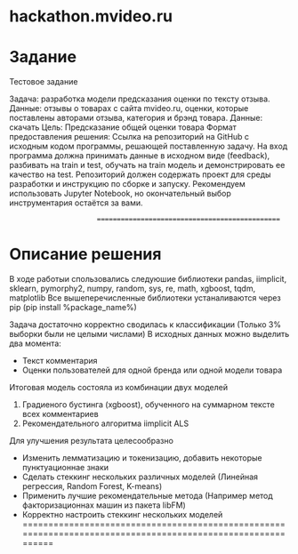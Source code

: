 # hackathon.mvideo.ru
# Задание
Тестовое задание

Задача: разработка модели предсказания оценки по тексту отзыва.
Данные: отзывы о товарах с сайта mvideo.ru, оценки, которые поставлены авторами отзыва, категория и брэнд товара. 
Данные: скачать
Цель: Предсказание общей оценки товара
Формат предоставления решения: Ссылка на репозиторий на GitHub с исходным кодом программы, решающей поставленную задачу. На вход программа должна принимать данные в исходном виде (feedback), разбивать на train и test, обучать на train модель и демонстрировать ее качество на test. Репозиторий должен содержать проект для среды разработки и инструкцию по сборке и запуску. Рекомендуем использовать Jupyter Notebook, но окончательный выбор инструментария остаётся за вами.

                          ==============================================
# Описание решения
В ходе работыи спользовались следуюшие библиотеки
pandas, iimplicit, sklearn, pymorphy2, numpy, random, sys, re, math, xgboost, tqdm, matplotlib
Все вышеперечисленные библиотеки устаналиваются через pip 
(pip install %package_name%)

Задача достаточно корректно сводилась к классификации (Только 3% выборки были не целыми числами)
В исходных данных можно выделить два момента:
 - Текст комментария
 - Оценки пользователей для одной бренда или одной модели товара
 
Итоговая модель состояла из комбинации двух моделей
1) Градиеного бустинга (xgboost), обученного на суммарном тексте всех комментариев
2) Рекомендательного алгоритма iimplicit ALS

Для улучшения результата целесообразно
 - Изменить лемматизацию и токенизацию, добавить некоторые пунктуационнае знаки
 - Сделать стеккинг нескольких различных моделей (Линейная регрессия, Random Forest, K-means)
 - Применить лучшие рекомендательные метода (Например метод факторизационнах машин из пакета libFM)
 - Корректно настроить стеккинг нескольких моделей
============================================================================================================
